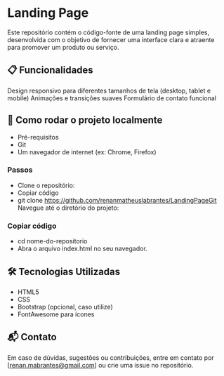 # Landing Page
Este repositório contém o código-fonte de uma landing page simples, desenvolvida com o objetivo de fornecer uma interface clara e atraente para promover um produto ou serviço.

## 📋 Funcionalidades
Design responsivo para diferentes tamanhos de tela (desktop, tablet e mobile)
Animações e transições suaves
Formulário de contato funcional

## 🚀 Como rodar o projeto localmente
* Pré-requisitos
* Git
* Um navegador de internet (ex: Chrome, Firefox)

### Passos
* Clone o repositório:
* Copiar código
* git clone https://github.com/renanmatheuslabrantes/LandingPageGit
Navegue até o diretório do projeto:

### Copiar código
* cd nome-do-repositorio
* Abra o arquivo index.html no seu navegador.

## 🛠️ Tecnologias Utilizadas
* HTML5
* CSS
* Bootstrap (opcional, caso utilize)
* FontAwesome para ícones

## 📬 Contato
Em caso de dúvidas, sugestões ou contribuições, entre em contato por [renan.mabrantes@gmail.com] ou crie uma issue no repositório.

